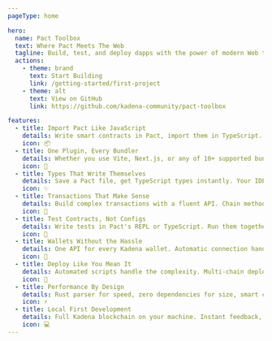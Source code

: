 ```yaml
---
pageType: home

hero:
  name: Pact Toolbox
  text: Where Pact Meets The Web
  tagline: Build, test, and deploy dapps with the power of modern Web tooling.
  actions:
    - theme: brand
      text: Start Building
      link: /getting-started/first-project
    - theme: alt
      text: View on GitHub
      link: https://github.com/kadena-community/pact-toolbox

features:
  - title: Import Pact Like JavaScript
    details: Write smart contracts in Pact, import them in TypeScript. No manual loading, no boilerplate - just import and use with full type safety.
    icon: 📦
  - title: One Plugin, Every Bundler
    details: Whether you use Vite, Next.js, or any of 10+ supported bundlers, one plugin handles everything. Your Pact code just works.
    icon: 🔌
  - title: Types That Write Themselves
    details: Save a Pact file, get TypeScript types instantly. Your IDE knows every function, every parameter, every return type.
    icon: ✨
  - title: Transactions That Make Sense
    details: Build complex transactions with a fluent API. Chain methods naturally, sign when ready, and handle responses gracefully.
    icon: 🔗
  - title: Test Contracts, Not Configs
    details: Write tests in Pact's REPL or TypeScript. Run them together. No setup ceremonies, just confidence in your code.
    icon: 🧪
  - title: Wallets Without the Hassle
    details: One API for every Kadena wallet. Automatic connection handling, built-in UI components, seamless user experience.
    icon: 👛
  - title: Deploy Like You Mean It
    details: Automated scripts handle the complexity. Multi-chain deployments, namespace management, validation hooks - all built in.
    icon: 🚀
  - title: Performance By Design
    details: Rust parser for speed, zero dependencies for size, smart caching for efficiency. Built for production from day one.
    icon: ⚡
  - title: Local First Development
    details: Full Kadena blockchain on your machine. Instant feedback, no testnet delays, complete control over your environment.
    icon: 💻
---
```

